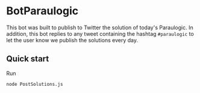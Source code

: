 # BotParaulogic
This bot was built to publish to Twitter the solution of today's Paraulogic.
In addition, this bot replies to any tweet containing the hashtag `#paraulogic` to let the user know we publish the solutions every day.


## Quick start
Run 

```
node PostSolutions.js

